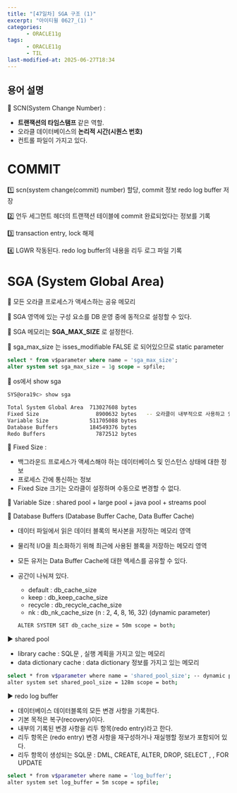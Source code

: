 ```yaml
---
title: "[47일차] SGA 구조 (1)"
excerpt: "아이티윌 0627_(1) "
categories:
      - ORACLE11g
tags:
      - ORACLE11g
      - TIL
last-modified-at: 2025-06-27T18:34
---
```


## 용어 설명

📌 SCN(System Change Number) :  

- **트랜잭션의 타임스탬프** 같은 역할.
- 오라클 데이터베이스의 **논리적 시간(시퀀스 번호)**
- 컨트롤 파일이 가지고 있다.

# COMMIT

1️⃣ scn(system change(commit) number) 할당, commit 정보 redo log buffer 저장

2️⃣ 언두 세그먼트 헤더의 트랜잭션 테이블에 commit 완료되었다는 정보를 기록

3️⃣ transaction entry, lock 해제

4️⃣ LGWR 작동된다. redo log buffer의 내용을 리두 로그 파일 기록

# SGA (System Global Area)

🌳 모든 오라클 프로세스가 액세스하는 공유 메모리

🌳 SGA 영역에 있는 구성 요소를 DB 운영 중에 동적으로 설정할 수 있다.

🌳 SGA 메모리는 **SGA_MAX_SIZE** 로 설정한다. 

📍 sga_max_size 는 isses_modifiable FALSE 로 되어있으므로 static parameter

```sql
select * from v$parameter where name = 'sga_max_size';    
alter system set sga_max_size = 1g scope = spfile;
```

🌳 os에서 show sga

```bash
SYS@ora19c> show sga

Total System Global Area  713027608 bytes
Fixed Size                  8900632 bytes   -- 오라클이 내부적으로 사용하고 있는 공간 
Variable Size             511705088 bytes
Database Buffers          184549376 bytes
Redo Buffers                7872512 bytes

```

📍 Fixed Size :

- 백그라운드 프로세스가 액세스해야 하는 데이터베이스 및 인스턴스 상태에 대한 정보
- 프로세스 간에 통신하는 정보
- Fixed Size 크기는 오라클이 설정하며 수동으로 변경할 수 없다.

📍 Variable Size : shared pool + large pool + java pool + streams pool

📍 Database Buffers  (Database Buffer Cache,  Data Buffer Cache)

- 데이터 파일에서 읽은 데이터 블록의 복사본을 저장하는 메모리 영역
- 물리적 I/O을 최소화하기 위해 최근에 사용된 블록을 저장하는 메모리 영역
- 모든 유저는 Data Buffer Cache에 대한 액세스를 공유할 수 있다.
- 공간이 나눠져 있다.
    - default : db_cache_size
    - keep : db_keep_cache_size
    - recycle : db_recycle_cache_size
    - nk : db_nk_cache_size (n : 2, 4, 8, 16, 32) (dynamic parameter)
    
    ```bash
    ALTER SYSTEM SET db_cache_size = 50m scope = both; 
    ```
    

▶️ shared pool

- library cache : SQL문 , 실행 계획을 가지고 있는 메모리
- data dictionary cache : data dictionary 정보를 가지고 있는 메모리

```bash
select * from v$parameter where name = 'shared_pool_size'; -- dynamic parameter
alter system set shared_pool_size = 128m scope = both;
```

▶️ redo log buffer

- 데이터베이스 데이터블록의 모든 변경 사항을 기록한다.
- 기본 목적은 복구(recovery)이다.
- 내부의 기록된 변경 사항을 리두 항목(redo entry)라고 한다.
- 리두 항목은 (redo entry) 변경 사항을 재구성하거나 재실행할 정보가 포함되어 있다.
- 리두 항목이 생성되는 SQL문 : DML, CREATE, ALTER, DROP, SELECT , , FOR UPDATE

```bash
select * from v$parameter where name = 'log_buffer';
alter system set log_buffer = 5m scope = spfile;
```